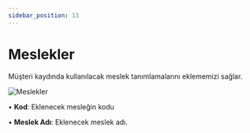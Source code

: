 ```yaml
---
sidebar_position: 13
---
```


# Meslekler

Müşteri kaydında kullanılacak meslek tanımlamalarını eklememizi sağlar.

![Meslekler](/img/moduller/meslekler.png)

•	**Kod**: Eklenecek mesleğin kodu

•	**Meslek Adı**: Eklenecek meslek adı.
